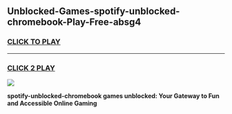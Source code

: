 
## Unblocked-Games-spotify-unblocked-chromebook-Play-Free-absg4
<h3>
<a href="https://premium76.site?title=spotify-unblocked-chromebook&ref=18A1">CLICK TO PLAY</a></h3>
<hr>

<h3>
<a href="https://premium76.site?title=spotify-unblocked-chromebook&ref=18A1">CLICK 2 PLAY</a>
  
</h3>

<a href="https://premium76.site?title=spotify-unblocked-chromebook&ref=18A1"><img src="https://clearcache.store/games.png"></a>


**spotify-unblocked-chromebook games unblocked: Your Gateway to Fun and Accessible Online Gaming**

